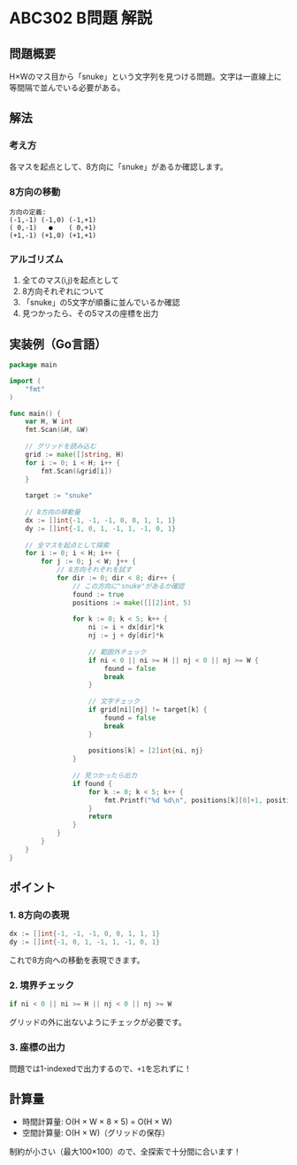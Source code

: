 # ABC302 B問題 解説

## 問題概要
H×Wのマス目から「snuke」という文字列を見つける問題。文字は一直線上に等間隔で並んでいる必要がある。

## 解法

### 考え方
各マスを起点として、8方向に「snuke」があるか確認します。

### 8方向の移動
```
方向の定義:
(-1,-1) (-1,0) (-1,+1)
( 0,-1)   ●    ( 0,+1)
(+1,-1) (+1,0) (+1,+1)
```

### アルゴリズム
1. 全てのマス(i,j)を起点として
2. 8方向それぞれについて
3. 「snuke」の5文字が順番に並んでいるか確認
4. 見つかったら、その5マスの座標を出力

## 実装例（Go言語）

```go
package main

import (
    "fmt"
)

func main() {
    var H, W int
    fmt.Scan(&H, &W)
    
    // グリッドを読み込む
    grid := make([]string, H)
    for i := 0; i < H; i++ {
        fmt.Scan(&grid[i])
    }
    
    target := "snuke"
    
    // 8方向の移動量
    dx := []int{-1, -1, -1, 0, 0, 1, 1, 1}
    dy := []int{-1, 0, 1, -1, 1, -1, 0, 1}
    
    // 全マスを起点として探索
    for i := 0; i < H; i++ {
        for j := 0; j < W; j++ {
            // 8方向それぞれを試す
            for dir := 0; dir < 8; dir++ {
                // この方向に"snuke"があるか確認
                found := true
                positions := make([][2]int, 5)
                
                for k := 0; k < 5; k++ {
                    ni := i + dx[dir]*k
                    nj := j + dy[dir]*k
                    
                    // 範囲外チェック
                    if ni < 0 || ni >= H || nj < 0 || nj >= W {
                        found = false
                        break
                    }
                    
                    // 文字チェック
                    if grid[ni][nj] != target[k] {
                        found = false
                        break
                    }
                    
                    positions[k] = [2]int{ni, nj}
                }
                
                // 見つかったら出力
                if found {
                    for k := 0; k < 5; k++ {
                        fmt.Printf("%d %d\n", positions[k][0]+1, positions[k][1]+1)
                    }
                    return
                }
            }
        }
    }
}
```

## ポイント

### 1. 8方向の表現
```go
dx := []int{-1, -1, -1, 0, 0, 1, 1, 1}
dy := []int{-1, 0, 1, -1, 1, -1, 0, 1}
```
これで8方向への移動を表現できます。

### 2. 境界チェック
```go
if ni < 0 || ni >= H || nj < 0 || nj >= W
```
グリッドの外に出ないようにチェックが必要です。

### 3. 座標の出力
問題では1-indexedで出力するので、`+1`を忘れずに！

## 計算量
- 時間計算量: O(H × W × 8 × 5) = O(H × W)
- 空間計算量: O(H × W)（グリッドの保存）

制約が小さい（最大100×100）ので、全探索で十分間に合います！